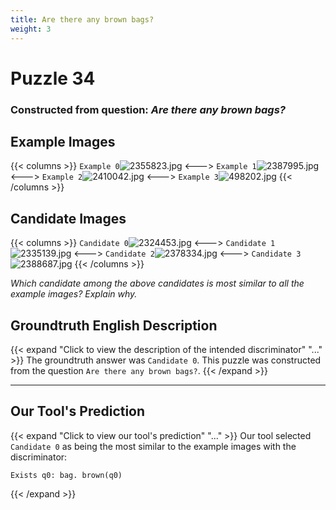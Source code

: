 ```yaml
---
title: Are there any brown bags?
weight: 3
---
```


# Puzzle 34
### Constructed from question: _Are there any brown bags?_


## Example Images
{{< columns >}}
`Example 0`![2355823.jpg](/gqa_images/2355823.jpg)
<--->
`Example 1`![2387995.jpg](/gqa_images/2387995.jpg)
<--->
`Example 2`![2410042.jpg](/gqa_images/2410042.jpg)
<--->
`Example 3`![498202.jpg](/gqa_images/498202.jpg)
{{< /columns >}}

## Candidate Images
{{< columns >}}
`Candidate 0`![2324453.jpg](/gqa_images/2324453.jpg)
<--->
`Candidate 1`![2335139.jpg](/gqa_images/2335139.jpg)
<--->
`Candidate 2`![2378334.jpg](/gqa_images/2378334.jpg)
<--->
`Candidate 3`![2388687.jpg](/gqa_images/2388687.jpg)
{{< /columns >}}

*Which candidate among the above candidates is most similar to all the example images? Explain why.*

## Groundtruth English Description

{{< expand "Click to view the description of the intended discriminator" "..." >}}
The groundtruth answer was `Candidate 0`. This puzzle was constructed from the question `Are there any brown bags?`.
{{< /expand >}}

---

## Our Tool's Prediction

{{< expand "Click to view our tool's prediction" "..." >}}
Our tool selected `Candidate 0` as being the most similar to the example images with the discriminator:
```plaintext
Exists q0: bag. brown(q0)
```
{{< /expand >}}
